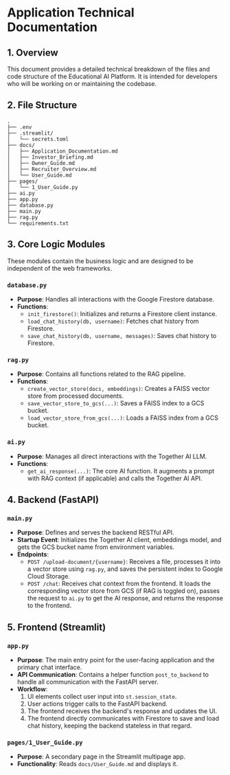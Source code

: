# Application Technical Documentation

## 1. Overview

This document provides a detailed technical breakdown of the files and code structure of the Educational AI Platform. It is intended for developers who will be working on or maintaining the codebase.

## 2. File Structure

```
.
├── .env
├── .streamlit/
│   └── secrets.toml
├── docs/
│   ├── Application_Documentation.md
│   ├── Investor_Briefing.md
│   ├── Owner_Guide.md
│   ├── Recruiter_Overview.md
│   └── User_Guide.md
├── pages/
│   └── 1_User_Guide.py
├── ai.py
├── app.py
├── database.py
├── main.py
├── rag.py
└── requirements.txt
```

## 3. Core Logic Modules

These modules contain the business logic and are designed to be independent of the web frameworks.

### `database.py`

-   **Purpose**: Handles all interactions with the Google Firestore database.
-   **Functions**:
    -   `init_firestore()`: Initializes and returns a Firestore client instance.
    -   `load_chat_history(db, username)`: Fetches chat history from Firestore.
    -   `save_chat_history(db, username, messages)`: Saves chat history to Firestore.

### `rag.py`

-   **Purpose**: Contains all functions related to the RAG pipeline.
-   **Functions**:
    -   `create_vector_store(docs, embeddings)`: Creates a FAISS vector store from processed documents.
    -   `save_vector_store_to_gcs(...)`: Saves a FAISS index to a GCS bucket.
    -   `load_vector_store_from_gcs(...)`: Loads a FAISS index from a GCS bucket.

### `ai.py`

-   **Purpose**: Manages all direct interactions with the Together AI LLM.
-   **Functions**:
    -   `get_ai_response(...)`: The core AI function. It augments a prompt with RAG context (if applicable) and calls the Together AI API.

## 4. Backend (FastAPI)

### `main.py`

-   **Purpose**: Defines and serves the backend RESTful API.
-   **Startup Event**: Initializes the Together AI client, embeddings model, and gets the GCS bucket name from environment variables.
-   **Endpoints**:
    -   `POST /upload-document/{username}`: Receives a file, processes it into a vector store using `rag.py`, and saves the persistent index to Google Cloud Storage.
    -   `POST /chat`: Receives chat context from the frontend. It loads the corresponding vector store from GCS (if RAG is toggled on), passes the request to `ai.py` to get the AI response, and returns the response to the frontend.

## 5. Frontend (Streamlit)

### `app.py`

-   **Purpose**: The main entry point for the user-facing application and the primary chat interface.
-   **API Communication**: Contains a helper function `post_to_backend` to handle all communication with the FastAPI server.
-   **Workflow**:
    1.  UI elements collect user input into `st.session_state`.
    2.  User actions trigger calls to the FastAPI backend.
    3.  The frontend receives the backend's response and updates the UI.
    4.  The frontend directly communicates with Firestore to save and load chat history, keeping the backend stateless in that regard.

### `pages/1_User_Guide.py`

-   **Purpose**: A secondary page in the Streamlit multipage app.
-   **Functionality**: Reads `docs/User_Guide.md` and displays it.
